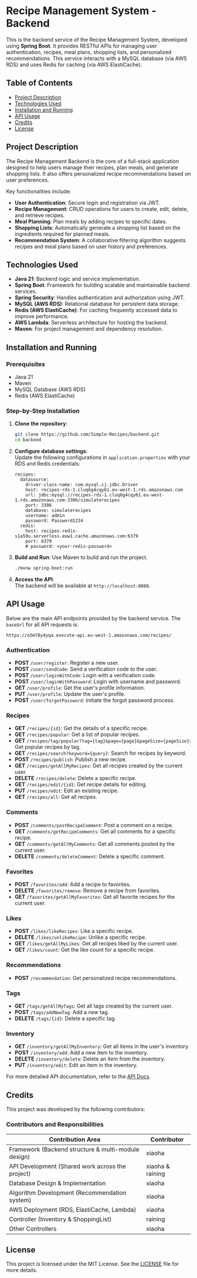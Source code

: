 
# Recipe Management System - Backend

This is the backend service of the Recipe Management System, developed using **Spring Boot**. It provides RESTful APIs for managing user authentication, recipes, meal plans, shopping lists, and personalized recommendations. This service interacts with a MySQL database (via AWS RDS) and uses Redis for caching (via AWS ElastiCache).

## Table of Contents

- [Project Description](#project-description)
- [Technologies Used](#technologies-used)
- [Installation and Running](#installation-and-running)
- [API Usage](#api-usage)
- [Credits](#credits)
- [License](#license)

## Project Description

The Recipe Management Backend is the core of a full-stack application designed to help users manage their recipes, plan meals, and generate shopping lists. It also offers personalized recipe recommendations based on user preferences.

Key functionalities include:

- **User Authentication**: Secure login and registration via JWT.
- **Recipe Management**: CRUD operations for users to create, edit, delete, and retrieve recipes.
- **Meal Planning**: Plan meals by adding recipes to specific dates.
- **Shopping Lists**: Automatically generate a shopping list based on the ingredients required for planned meals.
- **Recommendation System**: A collaborative filtering algorithm suggests recipes and meal plans based on user history and preferences.

## Technologies Used

- **Java 21**: Backend logic and service implementation.
- **Spring Boot**: Framework for building scalable and maintainable backend services.
- **Spring Security**: Handles authentication and authorization using JWT.
- **MySQL (AWS RDS)**: Relational database for persistent data storage.
- **Redis (AWS ElastiCache)**: For caching frequently accessed data to improve performance.
- **AWS Lambda**: Serverless architecture for hosting the backend.
- **Maven**: For project management and dependency resolution.

## Installation and Running

### Prerequisites

- Java 21
- Maven
- MySQL Database (AWS RDS)
- Redis (AWS ElastiCache)

### Step-by-Step Installation

1. **Clone the repository**:
   ```bash
   git clone https://github.com/Simple-Recipes/backend.git
   cd backend
   ```

2. **Configure database settings**:  
   Update the following configurations in `application.properties` with your RDS and Redis credentials:

   ```properties
   recipes:
     datasource:
       driver-class-name: com.mysql.cj.jdbc.Driver
       host: recipes-rds-1.cluq6g4cqy61.eu-west-1.rds.amazonaws.com
       url: jdbc:mysql://recipes-rds-1.cluq6g4cqy61.eu-west-1.rds.amazonaws.com:3306/simulaterecipes
       port: 3306
       database: simulaterecipes
       username: admin
       password: Password1234
     redis:
       host: recipes-redis-s1a59u.serverless.euw1.cache.amazonaws.com:6379
       port: 6379
       # password: <your-redis-password>
   ```

3. **Build and Run**:
   Use Maven to build and run the project.
   ```bash
   ./mvnw spring-boot:run
   ```

4. **Access the API**:  
   The backend will be available at `http://localhost:8080`.

## API Usage

Below are the main API endpoints provided by the backend service. The `baseUrl` for all API requests is:

```
https://o5m78y4yqa.execute-api.eu-west-1.amazonaws.com/recipes/
```

### Authentication

- **POST** `/user/register`: Register a new user.
- **POST** `/user/sendCode`: Send a verification code to the user.
- **POST** `/user/loginWithCode`: Login with a verification code.
- **POST** `/user/loginWithPassword`: Login with username and password.
- **GET** `/user/profile`: Get the user's profile information.
- **PUT** `/user/profile`: Update the user's profile.
- **POST** `/user/forgotPassword`: Initiate the forgot password process.

### Recipes

- **GET** `/recipes/{id}`: Get the details of a specific recipe.
- **GET** `/recipes/popular`: Get a list of popular recipes.
- **GET** `/recipes/tag/popular?tag={tag}&page={page}&pageSize={pageSize}`: Get popular recipes by tag.
- **GET** `/recipes/search?keyword={query}`: Search for recipes by keyword.
- **POST** `/recipes/publish`: Publish a new recipe.
- **GET** `/recipes/getAllMyRecipes`: Get all recipes created by the current user.
- **DELETE** `/recipes/delete`: Delete a specific recipe.
- **GET** `/recipes/edit/{id}`: Get recipe details for editing.
- **PUT** `/recipes/edit`: Edit an existing recipe.
- **GET** `/recipes/all`: Get all recipes.

### Comments

- **POST** `/comments/postRecipeComment`: Post a comment on a recipe.
- **GET** `/comments/getRecipeComments`: Get all comments for a specific recipe.
- **GET** `/comments/getAllMyComments`: Get all comments posted by the current user.
- **DELETE** `/comments/deleteComment`: Delete a specific comment.

### Favorites

- **POST** `/favorites/add`: Add a recipe to favorites.
- **DELETE** `/favorites/remove`: Remove a recipe from favorites.
- **GET** `/favorites/getAllMyFavorites`: Get all favorite recipes for the current user.

### Likes

- **POST** `/likes/likeRecipes`: Like a specific recipe.
- **DELETE** `/likes/unlikeRecipe`: Unlike a specific recipe.
- **GET** `/likes/getAllMyLikes`: Get all recipes liked by the current user.
- **GET** `/likes/count`: Get the like count for a specific recipe.

### Recommendations

- **POST** `/recommendation`: Get personalized recipe recommendations.

### Tags

- **GET** `/tags/getAllMyTags`: Get all tags created by the current user.
- **POST** `/tags/addNewTag`: Add a new tag.
- **DELETE** `/tags/{id}`: Delete a specific tag.

### Inventory

- **GET** `/inventory/getAllMyInventory`: Get all items in the user's inventory.
- **POST** `/inventory/add`: Add a new item to the inventory.
- **DELETE** `/inventory/delete`: Delete an item from the inventory.
- **PUT** `/inventory/edit`: Edit an item in the inventory.

For more detailed API documentation, refer to the [API Docs](https://o5m78y4yqa.execute-api.eu-west-1.amazonaws.com/recipes/doc.html).

## Credits

This project was developed by the following contributors:

### **Contributors and Responsibilities**

| **Contribution Area** | **Contributor**          |
|-----------------------|--------------------------|
| Framework (Backend structure & multi-module design) | xiaoha                   |
| API Development (Shared work across the project) | xiaoha & raining          |
| Database Design & Implementation | xiaoha                   |
| Algorithm Development (Recommendation system) | xiaoha                   |
| AWS Deployment (RDS, ElastiCache, Lambda) | xiaoha                   |
| Controller (Inventory & ShoppingList) | raining                  |
| Other Controllers | xiaoha                   |

## License

This project is licensed under the MIT License. See the [LICENSE](LICENSE) file for more details.


